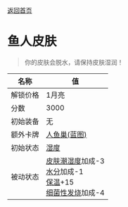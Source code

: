 [返回首页](index.md)  
# 鱼人皮肤  
> 你的皮肤会脱水，请保持皮肤湿润！  
  
名称  |  值  
----  |  ----  
解锁价格  |  1月亮  
分数  |  3000  
初始装备  |  无  
额外卡牌  |  [人鱼巢(蓝图)](Bp_MermaidNest.md)  
初始状态  |  [湿度](Wetness.md)  
被动状态  |  [皮肤潮湿度](SkinHumidity.md)加成-3<br>[水分](Hydration.md)加成-1<br>[保温](InsulationCold.md)+15<br>[细菌性发烧](BacteriaFever.md)加成-4  
